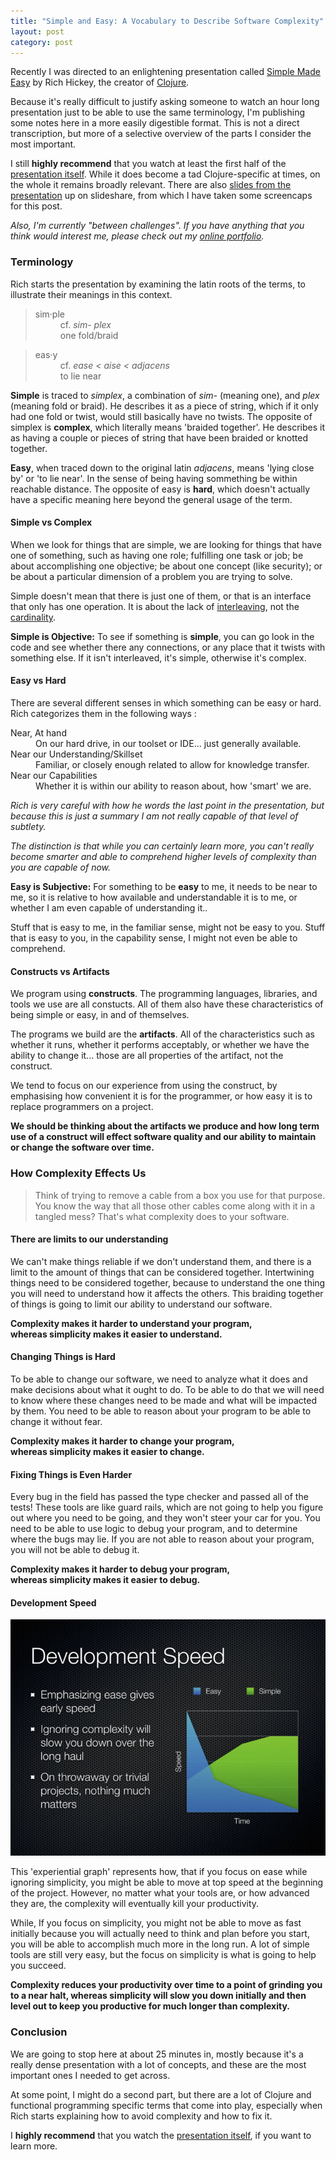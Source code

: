 ```yaml
---
title: "Simple and Easy: A Vocabulary to Describe Software Complexity"
layout: post
category: post
---
```

Recently I was directed to an enlightening presentation called [Simple Made Easy](http://www.infoq.com/presentations/Simple-Made-Easy) by Rich Hickey, the creator of [Clojure](http://en.wikipedia.org/wiki/Clojure).

Because it's really difficult to justify asking someone to watch an hour long presentation just to be able to use the same terminology,
I'm publishing some notes here in a more easily digestible format. This is not a direct transcription, but more of a selective overview of the parts I consider the most important.

I still __highly recommend__ that you watch at least the first half of the [presentation itself](http://www.infoq.com/presentations/Simple-Made-Easy). 
While it does become a tad Clojure-specific at times, on the whole it remains broadly relevant. There are also
[slides from the presentation](http://www.slideshare.net/evandrix/simple-made-easy) up on slideshare, from which I have taken some screencaps for this post.

_Also, I'm currently "between challenges". 
If you have anything that you think would interest me,
please check out my [online portfolio](/portfolio)._

### Terminology 

Rich starts the presentation by examining the latin roots of the terms, to illustrate their meanings in this context.

<blockquote class='col-sm-6'>
<dl>
<dt>sim·ple</dt>
<dd>cf. <em>sim- plex</em></dd>
<dd>one fold/braid</dd>
</dl>
</blockquote>

<blockquote class='col-sm-6'>
<dl>
<dt>eas·y</dt>
<dd>cf. <em>ease&nbsp;&lt;&nbsp;aise&nbsp;&lt;&nbsp;adjacens</em></dd>
<dd>to lie near</dd>
</dl>
</blockquote>

__Simple__ is traced to _simplex_, a combination of _sim-_ (meaning one), and _plex_ (meaning fold or braid).  He describes it as a piece of string,
which if it only had one fold or twist, would still basically have no twists. The opposite of simplex is __complex__, which
literally means 'braided together'.  He describes it as having a couple or pieces of string that have been braided or
knotted together.

__Easy__, when traced down to the original latin _adjacens_, means 'lying close by' or 'to lie near'.  In the sense of
being having sommething be within reachable distance. The opposite of easy is __hard__, which doesn't actually have a specific
meaning here beyond the general usage of the term.

#### Simple vs Complex

When we look for things that are simple, we are looking for things that have one of something, such as
having one role; fulfilling one task or job; be about accomplishing one objective; be
about one concept (like security); or be about a particular dimension of a problem you are trying to solve.

Simple doesn't mean that there is just one of them, or that is an interface that only has one operation. It
is about the lack of [interleaving](http://en.wiktionary.org/wiki/interleave#English), not the [cardinality](http://en.wiktionary.org/wiki/cardinality).

__Simple is Objective:__ To see if something is __simple__, you can go look in the code and see whether there any connections, or any place that it twists with something else.
If it isn't interleaved, it's simple, otherwise it's complex.

#### Easy vs Hard

There are several different senses in which something can be easy or hard.  
Rich categorizes them in the following ways :

<dl>
<dt>Near, At hand</dt>
<dd>On our hard drive, in our toolset or IDE... just generally available.</dd>
<dt>Near our Understanding/Skillset</dt>
<dd>Familiar, or closely enough related to allow for knowledge transfer.</dd>
<dt>Near our Capabilities</dt>
<dd>Whether it is within our ability to reason about, how 'smart' we are.</dd>
</dl>

_Rich is very careful with how he words the last point in the presentation, but because
this is just a summary I am not really capable of that level of subtlety._

_The distinction is that while you can certainly learn more, you can't really become smarter and able
to comprehend higher levels of complexity than you are capable of now._

__Easy is Subjective:__ For something to be __easy__ to me, it needs to be near to me, so it is relative to how
available and understandable it is to me, or whether I am even capable of understanding it..

Stuff that is easy to me, in the familiar sense, might not be easy to you. 
Stuff that is easy to you, in the capability sense, I might not even be able to comprehend.

#### Constructs vs Artifacts

We program using __constructs__. The programming languages, libraries, and tools we use
are all constucts. All of them also have these characteristics of being simple or easy, in
and of themselves.

The programs we build are the __artifacts__. All of the characteristics such as whether it runs, whether it
performs acceptably, or whether we have the ability to change it... those are all properties of the artifact, not the construct.

We tend to focus on our experience from using the construct, by emphasising how convenient it is for the programmer, or how
easy it is to replace programmers on a project.  

__We should be thinking about the artifacts we produce and how long term use of a construct will
effect software quality and our ability to maintain or change the software over time.__

### How Complexity Effects Us

<blockquote>Think of trying to remove a cable from a box you use for that purpose.
You know the way that all those other cables come along with it in a tangled mess?  
That's what complexity does to your software.
</blockquote>

#### There are limits to our understanding

We can't make things reliable if we don't understand them, and there is a limit to the amount of things that can be considered together.
Intertwining things need to be considered together, because to understand the one thing you will need to understand how it affects the
others. This braiding together of things is going to limit our ability to understand our software.

__Complexity makes it harder to understand your program,  
whereas simplicity makes it easier to understand.__

#### Changing Things is Hard

To be able to change our software, we need to analyze what it does and make decisions about what it ought to do.
To be able to do that we will need to know where these changes need to be made and what will be impacted by them.
You need to be able to reason about your program to be able to change it without fear.

__Complexity makes it harder to change your program,  
whereas simplicity makes it easier to change.__

#### Fixing Things is Even Harder

Every bug in the field has passed the type checker and passed all of the tests! These tools are like guard
rails, which are not going to help you figure out where you need to be going, and they won't steer your car
for you. You need to be able to use logic to debug your program, and to determine where the bugs may lie.
If you are not able to reason about your program, you will not be able to debug it.

__Complexity makes it harder to debug your program,  
whereas simplicity makes it easier to debug.__

#### Development Speed

<div class='img-wrapper'>
   <a href='http://www.slideshare.net/evandrix/simple-made-easy'><img alt='simple made easy - development speed' src='/img/simple.easy.speed.png' /></a>
</div>

This 'experiential graph' represents how, that if you focus on ease while ignoring simplicity, you might be able to move at top speed at the beginning of the project.
However, no matter what your tools are, or how advanced they are, the complexity will eventually kill your productivity.

While, If you focus on simplicity, you might not be able to move as fast initially because you will actually need to think
and plan before you start, you will be able to accomplish much more in the long run. A lot of simple tools are still
very easy, but the focus on simplicity is what is going to help you succeed.

__Complexity reduces your productivity over time to a point of grinding you to a near halt,
whereas simplicity will slow you down initially and then level out to keep you productive for much longer than complexity.__

### Conclusion

We are going to stop here at about 25 minutes in, mostly because it's a really dense
presentation with a lot of concepts, and these are the most important ones I needed
to get across.

At some point, I might do a second part, but there are a lot of Clojure and functional
programming specific terms that come into play, especially when Rich starts explaining
how to avoid complexity and how to fix it.

I __highly recommend__ that you watch the [presentation itself](http://www.infoq.com/presentations/Simple-Made-Easy), if you want to learn more.
